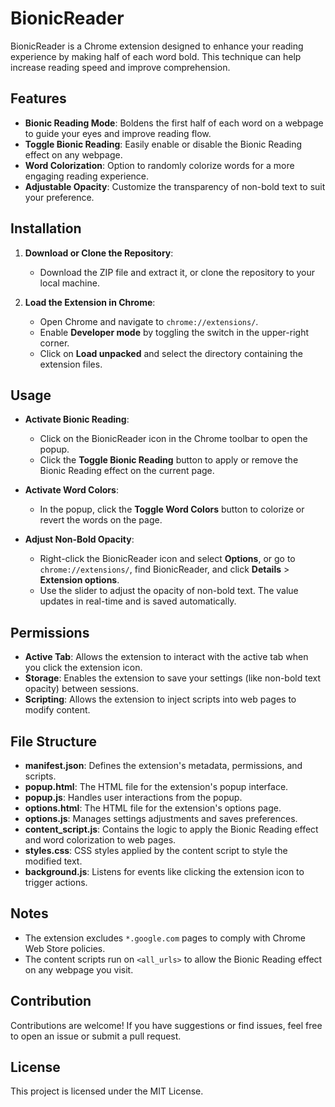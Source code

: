 # BionicReader

BionicReader is a Chrome extension designed to enhance your reading experience by making half of each word bold. This technique can help increase reading speed and improve comprehension.

## Features

- **Bionic Reading Mode**: Boldens the first half of each word on a webpage to guide your eyes and improve reading flow.
- **Toggle Bionic Reading**: Easily enable or disable the Bionic Reading effect on any webpage.
- **Word Colorization**: Option to randomly colorize words for a more engaging reading experience.
- **Adjustable Opacity**: Customize the transparency of non-bold text to suit your preference.

## Installation

1. **Download or Clone the Repository**:
   - Download the ZIP file and extract it, or clone the repository to your local machine.

2. **Load the Extension in Chrome**:
   - Open Chrome and navigate to `chrome://extensions/`.
   - Enable **Developer mode** by toggling the switch in the upper-right corner.
   - Click on **Load unpacked** and select the directory containing the extension files.

## Usage

- **Activate Bionic Reading**:
  - Click on the BionicReader icon in the Chrome toolbar to open the popup.
  - Click the **Toggle Bionic Reading** button to apply or remove the Bionic Reading effect on the current page.

- **Activate Word Colors**:
  - In the popup, click the **Toggle Word Colors** button to colorize or revert the words on the page.

- **Adjust Non-Bold Opacity**:
  - Right-click the BionicReader icon and select **Options**, or go to `chrome://extensions/`, find BionicReader, and click **Details** > **Extension options**.
  - Use the slider to adjust the opacity of non-bold text. The value updates in real-time and is saved automatically.

## Permissions

- **Active Tab**: Allows the extension to interact with the active tab when you click the extension icon.
- **Storage**: Enables the extension to save your settings (like non-bold text opacity) between sessions.
- **Scripting**: Allows the extension to inject scripts into web pages to modify content.

## File Structure

- **manifest.json**: Defines the extension's metadata, permissions, and scripts.
- **popup.html**: The HTML file for the extension's popup interface.
- **popup.js**: Handles user interactions from the popup.
- **options.html**: The HTML file for the extension's options page.
- **options.js**: Manages settings adjustments and saves preferences.
- **content_script.js**: Contains the logic to apply the Bionic Reading effect and word colorization to web pages.
- **styles.css**: CSS styles applied by the content script to style the modified text.
- **background.js**: Listens for events like clicking the extension icon to trigger actions.

## Notes

- The extension excludes `*.google.com` pages to comply with Chrome Web Store policies.
- The content scripts run on `<all_urls>` to allow the Bionic Reading effect on any webpage you visit.

## Contribution

Contributions are welcome! If you have suggestions or find issues, feel free to open an issue or submit a pull request.

## License

This project is licensed under the MIT License.